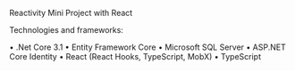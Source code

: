 Reactivity Mini Project with React

Technologies and frameworks:

•	.Net Core 3.1
•	Entity Framework Core
•	Microsoft SQL Server
• ASP.NET Core Identity
• React (React Hooks, TypeScript, MobX)
• TypeScript
